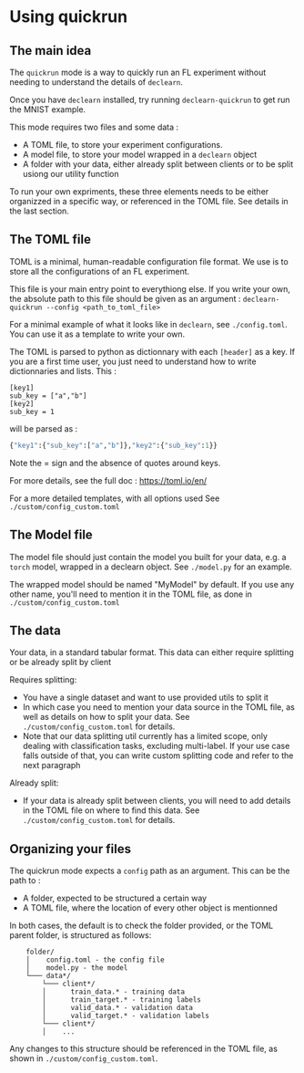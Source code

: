 # Using quickrun

## The main idea

The `quickrun` mode is a way to quickly run an FL experiment
without needing to understand the details of `declearn`.

Once you have `declearn` installed, try running `declearn-quickrun`
to get run the MNIST example.

This mode requires two files and some data :

* A TOML file, to store your experiment configurations.
* A model file, to store your model wrapped in a `declearn` object
* A folder with your data, either already split between clients or
to be split usiong our utility function

To run your own expriments, these three elements needs to be either
organizzed in a specific way, or referenced in the TOML file. See details
in the last section.

## The TOML file

TOML is a minimal, human-readable configuration file format.
We use is to store all the configurations of an FL experiment.

This file is your main entry point to everythiong else.
If you write your own, the absolute path to this file should be given
as an argument :  `declearn-quickrun --config <path_to_toml_file>`

For a minimal example of what it looks like in `declearn`, see
`./config.toml`. You can use it as a template
to write your own.

The TOML is parsed to python as dictionnary with each `[header]`
as a key. If you are a first time user, you just need to
understand how to write dictionnaries and lists. This :

```
[key1]
sub_key = ["a","b"]
[key2]
sub_key = 1
```

will be parsed as :

```python
{"key1":{"sub_key":["a","b"]},"key2":{"sub_key":1}}
```

Note the = sign and the absence of quotes around keys.

For more details, see the full doc : <https://toml.io/en/>

For a more detailed templates, with all options used
See `./custom/config_custom.toml`

## The Model file

The model file should just contain the model you built for
your data, e.g. a `torch` model, wrapped in a declearn object.
See `./model.py` for an example.

The wrapped model should be named "MyModel" by default. If you use
any other name, you'll need to mention it in the TOML file, as done
in `./custom/config_custom.toml`

## The data

Your data, in a standard tabular format. This data can either require
splitting or be already split by client

Requires splitting:

* You have a single dataset and want to use provided utils to split it
* In which case you need to mention your data source in the TOML file,
as well as details on how to split your data. See
`./custom/config_custom.toml` for details.
* Note that our data splitting util currently has a limited scope,
only dealing with classification tasks, excluding multi-label. If your
use case falls outside of that, you can write custom splitting code
and refer to the next paragraph

Already split:

* If your data is already split between clients, you will need to
add details in the TOML file on where to find this data. See
`./custom/config_custom.toml` for details.

## Organizing your files

The quickrun mode expects a `config` path as an argument. This can be the path to :

* A folder, expected to be structured a certain way
* A TOML file, where the location of every other object is mentionned

In both cases, the default is to check the folder provided, or the TOML
parent folder, is structured as follows:

```
    folder/
    │    config.toml - the config file
    │    model.py - the model
    └─── data*/
        └─── client*/
        │      train_data.* - training data
        │      train_target.* - training labels
        │      valid_data.* - validation data
        │      valid_target.* - validation labels
        └─── client*/
        │    ...
```

Any changes to this structure should be referenced in the TOML file, as
shown in `./custom/config_custom.toml`.
